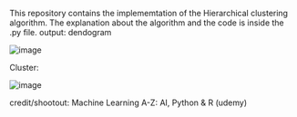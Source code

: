 
This repository contains the implememtation of the Hierarchical clustering algorithm.
The explanation about the algorithm and the code is inside the .py file.
output:
dendogram

![image](https://github.com/SharmaShivani12/HC_implementation-/assets/116270548/82f2bc65-c6e6-4239-9b82-a3786e7e78b9)

Cluster:

![image](https://github.com/SharmaShivani12/HC_implementation-/assets/116270548/c4d387c4-85e6-4218-82bd-fbf6fb9556c8)

credit/shootout: Machine Learning A-Z: AI, Python & R (udemy) 
